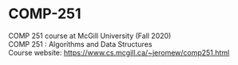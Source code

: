 # COMP-251
COMP 251 course at McGill University (Fall 2020) <br />
COMP 251 : Algorithms and Data Structures <br />
Course website: https://www.cs.mcgill.ca/~jeromew/comp251.html
